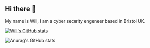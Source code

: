 ## Hi there 👋

My name is Will, I am a cyber security engeneer based in Bristol UK. 

[![Will's GitHub stats](https://github-readme-stats.vercel.app/api?username=Willk111)](https://github.com/anuraghazra/github-readme-stats)

![Anurag's GitHub stats](https://github-readme-stats.vercel.app/api?username=Willk111&theme=dark&show_icons=true)

<!--
**Willk111/Willk111** is a ✨ _special_ ✨ repository because its `README.md` (this file) appears on your GitHub profile.

Here are some ideas to get you started:

- 🔭 I’m currently working on ...
- 🌱 I’m currently learning ...
- 👯 I’m looking to collaborate on ...
- 🤔 I’m looking for help with ...
- 💬 Ask me about ...
- 📫 How to reach me: ...
- 😄 Pronouns: ...
- ⚡ Fun fact: ...
-->
